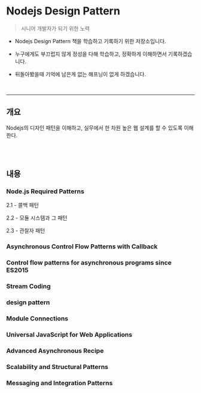 # Nodejs Design Pattern
> 시니어 개발자가 되기 위한 노력

- Nodejs Design Pattern 책을 학습하고 기록하기 위한 저장소입니다.

- 누구에게도 부끄럽지 않게 정성을 다해 학습하고, 정확하게 이해하면서 기록하겠습니다.

- 뒤돌아봤을때 기억에 남은게 없는 해프닝이 없게 하겠습니다.

<br>
<hr>

##	개요

Nodejs의 디자인 패턴을 이해하고, 실무에서 한 차원 높은 웹 설계를 할 수 있도록 이해한다.

<br><br>


## 내용

### Node.js Required Patterns
2.1 - 콜백 패턴

2.2 - 모듈 시스템과 그 패턴

2.3 - 관찰자 패턴

### Asynchronous Control Flow Patterns with Callback

### Control flow patterns for asynchronous programs since ES2015

### Stream Coding

### design pattern

### Module Connections

### Universal JavaScript for Web Applications

### Advanced Asynchronous Recipe

### Scalability and Structural Patterns

### Messaging and Integration Patterns
